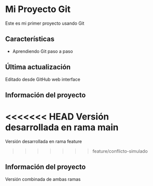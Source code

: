 # Mi Proyecto Git
Este es mi primer proyecto usando Git
## Características
- Aprendiendo Git paso a paso
## Última actualización
Editado desde GitHub web interface
## Información del proyecto
<<<<<<< HEAD
Versión desarrollada en rama main
=======
Versión desarrollada en rama feature
>>>>>>> feature/conflicto-simulado
## Información del proyecto
Versión combinada de ambas ramas